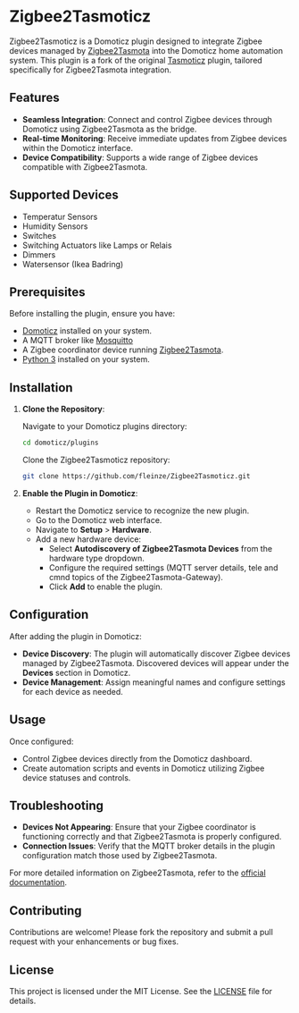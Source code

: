# Zigbee2Tasmoticz

Zigbee2Tasmoticz is a Domoticz plugin designed to integrate Zigbee devices managed by [Zigbee2Tasmota](https://tasmota.github.io/docs/Zigbee/) into the Domoticz home automation system. This plugin is a fork of the original [Tasmoticz](https://github.com/foba-1/Tasmoticz) plugin, tailored specifically for Zigbee2Tasmota integration.

## Features

- **Seamless Integration**: Connect and control Zigbee devices through Domoticz using Zigbee2Tasmota as the bridge.
- **Real-time Monitoring**: Receive immediate updates from Zigbee devices within the Domoticz interface.
- **Device Compatibility**: Supports a wide range of Zigbee devices compatible with Zigbee2Tasmota.

## Supported Devices

- Temperatur Sensors
- Humidity Sensors
- Switches
- Switching Actuators like Lamps or Relais
- Dimmers
- Watersensor (Ikea Badring)

## Prerequisites

Before installing the plugin, ensure you have:

- [Domoticz](https://www.domoticz.com/) installed on your system.
- A MQTT broker like [Mosquitto](https://github.com/eclipse-mosquitto/mosquitto)
- A Zigbee coordinator device running [Zigbee2Tasmota](https://tasmota.github.io/docs/Zigbee/).
- [Python 3](https://www.python.org/downloads/) installed on your system.

## Installation

1. **Clone the Repository**:

   Navigate to your Domoticz plugins directory:

   ```bash
   cd domoticz/plugins
   ```

   Clone the Zigbee2Tasmoticz repository:

   ```bash
   git clone https://github.com/fleinze/Zigbee2Tasmoticz.git
   ```

2. **Enable the Plugin in Domoticz**:

   - Restart the Domoticz service to recognize the new plugin.
   - Go to the Domoticz web interface.
   - Navigate to **Setup** > **Hardware**.
   - Add a new hardware device:
     - Select **Autodiscovery of Zigbee2Tasmota Devices** from the hardware type dropdown.
     - Configure the required settings (MQTT server details, tele and cmnd topics of the Zigbee2Tasmota-Gateway).
     - Click **Add** to enable the plugin.

## Configuration

After adding the plugin in Domoticz:

- **Device Discovery**: The plugin will automatically discover Zigbee devices managed by Zigbee2Tasmota. Discovered devices will appear under the **Devices** section in Domoticz.
- **Device Management**: Assign meaningful names and configure settings for each device as needed.

## Usage

Once configured:

- Control Zigbee devices directly from the Domoticz dashboard.
- Create automation scripts and events in Domoticz utilizing Zigbee device statuses and controls.

## Troubleshooting

- **Devices Not Appearing**: Ensure that your Zigbee coordinator is functioning correctly and that Zigbee2Tasmota is properly configured.
- **Connection Issues**: Verify that the MQTT broker details in the plugin configuration match those used by Zigbee2Tasmota.

For more detailed information on Zigbee2Tasmota, refer to the [official documentation](https://tasmota.github.io/docs/Zigbee/).

## Contributing

Contributions are welcome! Please fork the repository and submit a pull request with your enhancements or bug fixes.

## License

This project is licensed under the MIT License. See the [LICENSE](LICENSE) file for details.
